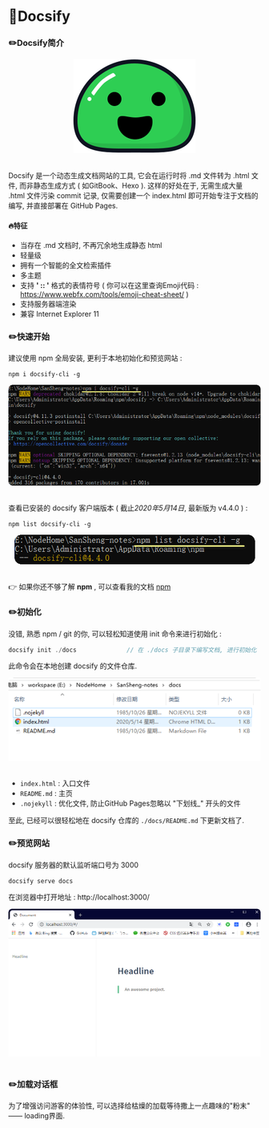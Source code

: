 #  📔Docsify

###  ✏️Docsify简介

<div align="center"> <img src="imgs\docsify.svg" width=""> </div><br>

Docsify 是一个动态生成文档网站的工具, 它会在运行时将 .md 文件转为 .html 文件, 而非静态生成方式 ( 如GitBook、Hexo ). 这样的好处在于, 无需生成大量 .html 文件污染 commit 记录, 仅需要创建一个 index.html 即可开始专注于文档的编写, 并直接部署在 GitHub Pages.

#### 🔥特征

- 当存在 .md 文档时, 不再冗余地生成静态 html
- 轻量级
- 拥有一个智能的全文检索插件
- 多主题
- 支持 **' :<emoji>: '** 格式的表情符号 ( 你可以在这里查询Emoji代码 : https://www.webfx.com/tools/emoji-cheat-sheet/ ) 
- 支持服务器端渲染
- 兼容 Internet Explorer 11



### ✏️快速开始

建议使用 npm 全局安装, 更利于本地初始化和预览网站 :

```
npm i docsify-cli -g
```

<div align="center"> <img src="..\imgs\docsify01.png" width=""> </div><br>

查看已安装的 docsify 客户端版本 ( 截止*2020年5月14日*, 最新版为 v4.4.0 ) :

```
npm list docsify-cli -g
```

<div align="center"> <img src="imgs\docsify02.png"> </div><br>

:point_right: 如果你还不够了解 **npm** , 可以查看我的文档 [npm]( Nodejs入门.md )



### ✏️初始化

没错, 熟悉 npm / git 的你, 可以轻松知道使用 init 命令来进行初始化 : 

```java
docsify init ./docs              // 在 ./docs 子目录下编写文档, 进行初始化
```

此命令会在本地创建 docsify 的文件仓库.

<div align="center"> <img src="imgs\docsify03.png"> </div><br>

- `index.html` : 入口文件
- `README.md` : 主页
- `.nojekyll` : 优化文件, 防止GitHub Pages忽略以 "下划线_" 开头的文件

至此, 已经可以很轻松地在 docsify 仓库的 `./docs/README.md` 下更新文档了. 



### ✏️预览网站

docsify 服务器的默认监听端口号为 3000

```
docsify serve docs
```

在浏览器中打开地址 : http://localhost:3000/ 

<div align="center"> <img src="imgs\docsify04.png"> </div><br>



### ✏️加载对话框

为了增强访问游客的体验性, 可以选择给枯燥的加载等待撒上一点趣味的"粉末" —— loading界面.